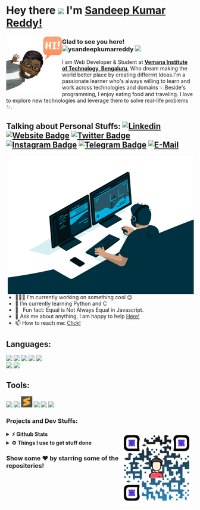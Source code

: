 # Hey there <img src="https://media.giphy.com/media/hvRJCLFzcasrR4ia7z/giphy.gif" width="38px"> I'm [Sandeep Kumar Reddy!](https://github.com/ysandeepkumarreddy/)

<img align="left" width="150" height="150" alt="Sandeep Kumar Reddy" src="https://github.com/ysandeepkumarreddy/ysandeepkumarreddy/blob/main/avatar.png"/>

### Glad to see you here! &nbsp;<img src="https://komarev.com/ghpvc/?username=ysandeepkumarreddy&label=Profile%20views&color=0e75b6&style=flat" alt="ysandeepkumarreddy" /> ![](https://img.shields.io/github/followers/ysandeepkumarreddy?label=Follow&style=social)

I am Web Developer & Student at **[Vemana Institute of Technology, Bengaluru](https://vemanait.edu.in/)**, Who dream making the world better place by creating differrnt Ideas.I'm a passionate learner who's always willing to learn and work across technologies and domains 💡.Beside's programming, I enjoy eating food and traveling. I love to explore new technologies and leverage them to solve real-life problems ✨.

 
## Talking about Personal Stuffs: [![Linkedin](https://img.shields.io/badge/linked-in-369?style=flat-square&logo=linkedin&logoColor=white&color=blue)](https://www.linkedin.com/in/andrew-novac) [![Website Badge](https://img.shields.io/badge/Portfoilo-3b5998?style=flat-square&logo=google-chrome&logoColor=white&color=blue)](https://https://www.ysandeep.me/) [![Twitter Badge](https://img.shields.io/badge/-Twitter-00acee?style=flat-square&logo=Twitter&logoColor=white)](https://twitter.com/ysandeepkumarreddy) [![Instagram Badge](https://img.shields.io/badge/-Instagram-e4405f?style=flat-square&logo=Instagram&logoColor=white)](https://instagram.com/ysandeepkumarreddy/) [![Telegram Badge](https://img.shields.io/badge/-Telegram-0088cc?style=flat-square&logo=Telegram&logoColor=white)](https://t.me/ysandeepkumarreddy) [![E-Mail](https://img.shields.io/badge/email-reveal-2a8?style=flat-square&logo=gmail&logoColor=white)](https://mailhide.io/e/6f6NFFdp)

<img align="right" alt="GIF" src="https://github.com/ysandeepkumarreddy/ysandeepkumarreddy/blob/main/code.gif?raw=true" width="500" height="370"/>

- 👨🏽‍💻 I’m currently working on something cool :wink:
- 🌱 I’m currently learning Python and C
- 👾 &nbsp; Fun fact: Equal is Not Always Equal in Javascript.
- 💬 Ask me about anything, I am happy to help [Here!](https://github.com/ysandeepkumarreddy/ysandeepkumarreddy/issues/1)
- 📫 How to reach me: [Click!](https://www.ysandeep.me/contact)


## Languages:

<code><a href="https://developer.mozilla.org/en-US/docs/Web/JavaScript" target="_blank"><img height="30" src="https://devicon.dev/devicon.git/icons/javascript/javascript-original.svg"></a></code>
<code><a href="https://www.w3schools.com/css/" target="_blank"><img height="30" src="https://devicon.dev/devicon.git/icons/css3/css3-original-wordmark.svg"></a></code>
<code><a href="https://www.w3.org/html/" target="_blank"><img height="30" src="https://devicon.dev/devicon.git/icons/html5/html5-original-wordmark.svg"></a></code>
<code><a href="https://www.w3schools.com/cpp/" target="_blank"><img height="30" src="https://devicon.dev/devicon.git/icons/cplusplus/cplusplus-original.svg"></a></code>
<code><a href="https://www.cprogramming.com/" target="_blank"><img height="30" src="https://devicon.dev/devicon.git/icons/c/c-original.svg"></a></code>
<code><a href="https://www.python.org" target="_blank"> <img height="30" src="https://devicons.github.io/devicon/devicon.git/icons/python/python-original.svg"></a></code>
<code><a href="https://git-scm.com/" target="_blank"><img height="30" src="https://devicon.dev/devicon.git/icons/git/git-original.svg"></a></code>

## Tools:
<code><a href="https://ubuntu.com/" target="_blank"><img height="30" src="https://devicon.dev/devicon.git/icons/ubuntu/ubuntu-plain.svg"></a></code>
<code><a href="https://visualstudio.microsoft.com/" target="_blank"><img height="30" src="https://devicon.dev/devicon.git/icons/visualstudio/visualstudio-plain.svg"></a></code>
<code><a href="https://www.sublimetext.com/" target="_blank"><img height="30" src="https://github.com/ysandeepkumarreddy/ysandeepkumarreddy/blob/main/Screenshot%20from%202020-12-04%2020-45-39.png"/></a></code>
<code><a href="https://www.gimp.org/" target="_blank"><img height="27" src="https://devicon.dev/devicon.git/icons/gimp/gimp-original.svg"></a></code>
<code><a href="https://www.darktable.org/" target="_blank"><img height="30" src="https://upload.wikimedia.org/wikipedia/commons/thumb/7/7b/Darktable_icon.svg/512px-Darktable_icon.svg.png"/></a></code>
<code><a href="https://www.darktable.org/" target="_blank"><img height="30" src="https://devicon.dev/devicon.git/icons/bootstrap/bootstrap-plain.svg"/></a></code>

### Projects and Dev Stuffs:
<img align="right" width="200" height="200" alt="Sandeep Kumar Reddy" src="https://github.com/ysandeepkumarreddy/ysandeepkumarreddy/blob/main/qr-code.svg"/>
<details>	
  <summary><b>⚡ Github Stats</b></summary>
 <img height="180em" src="https://github-readme-stats.vercel.app/api?username=ysandeepkumarreddy&show_icons=true&hide_border=true" />
<img height="180em" src="https://github-readme-stats.vercel.app/api/top-langs/?username=ysandeepkumarreddy&exclude_repo=KNN-Image-Classification&show_icons=true&hide_border=true&layout=compact&langs_count=8"/>
</details> 
 


 <details>	
  <br />
  <summary><b>⚙️ Things I use to get stuff done</b></summary>
  	<ul>
  	    <li><b>OS:</b>Windows 10 20H2</li>
	    <li><b>Laptop: </b> Lenovo Yoga 500 14-ISK</li>
		<li><b>Specs:</b> Intel i5 6200U | GeForce 920M | 8GB Ram | 480 GB SSD </li>
  	    <li><b>Browser: </b> Google Chrome</li>
	    <li><b>Code Editor:</b> VSCode - The best editor out there</li>
	    <li><b>To Stay Updated:</b> Instgram, Medium and Twitter</li>
	    <br />
	</ul>	
</details>


### Show some ❤️ by starring some of the repositories!
	




